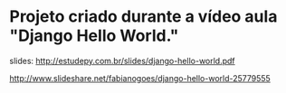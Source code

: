 # Projeto criado durante a vídeo aula "Django Hello World."


slides:
http://estudepy.com.br/slides/django-hello-world.pdf

http://www.slideshare.net/fabianogoes/django-hello-world-25779555
